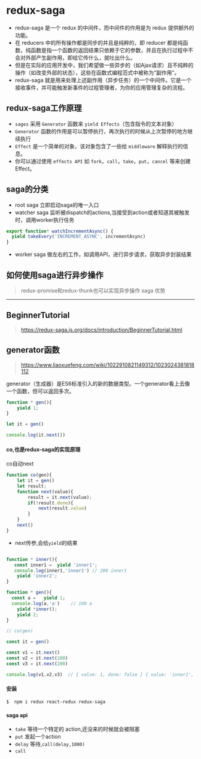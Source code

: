 # redux-saga

- redux-saga 是一个 redux 的中间件，而中间件的作用是为 redux 提供额外的功能。
- 在 reducers 中的所有操作都是同步的并且是纯粹的，即 reducer 都是纯函数，纯函数是指一个函数的返回结果只依赖于它的参数，并且在执行过程中不会对外部产生副作用，即给它传什么，就吐出什么。
- 但是在实际的应用开发中，我们希望做一些异步的（如Ajax请求）且不纯粹的操作（如改变外部的状态），这些在函数式编程范式中被称为“副作用”。
- redux-saga 就是用来处理上述副作用（异步任务）的一个中间件。它是一个接收事件，并可能触发新事件的过程管理者，为你的应用管理复杂的流程。

## redux-saga工作原理

 - `sages` 采用 `Generator` 函数来 `yield Effects`（包含指令的文本对象）
 - `Generator` 函数的作用是可以暂停执行，再次执行的时候从上次暂停的地方继续执行
 - `Effect` 是一个简单的对象，该对象包含了一些给 `middleware` 解释执行的信息。
 - 你可以通过使用 `effects API` 如 `fork`，`call`，`take`，`put`，`cancel` 等来创建 Effect。

## saga的分类

 - root saga 立即启动saga的唯一入口
 - watcher saga 监听被dispatch的actions,当接受到action或者知道其被触发时，调用worker执行任务

```js
export function* watchIncrementAsync() {
  yield takeEvery('INCREMENT_ASYNC', incrementAsync)
}
```

 - worker saga 做左右的工作，如调用API，进行异步请求，获取异步封装结果

## 如何使用saga进行异步操作

> redux-promise和redux-thunk也可以实现异步操作
> saga 优势

--------

## BeginnerTutorial

> https://redux-saga.js.org/docs/introduction/BeginnerTutorial.html

## generator函数

> https://www.liaoxuefeng.com/wiki/1022910821149312/1023024381818112

generator（生成器）是ES6标准引入的新的数据类型。一个generator看上去像一个函数，但可以返回多次。

```js
function * gen(){
    yield 1;
}

let it = gen()

console.log(it.next())

```

#### co,也是redux-saga的实现原理

co自动next

```js
function co(gen){
    let it = gen()
    let result;
    function next(value){
        result = it.next(value);
        if(!result.done){
            next(result.value)
        }
    }
    next()
}
```


* next传参,会给`yield`的结果

```js

function * inner(){
   const inner1 =  yield 'inner1';
   console.log(inner1,'inner1') // 200 inner1
    yield 'inner2';
}

function * gen(){
  const a =   yield 1;
  console.log(a,'a')    // 100 a
    yield *inner();
    yield 2;
}

// co(gen)

const it = gen()

const v1 = it.next()
const v2 = it.next(100)
const v3 = it.next(200)

console.log(v1,v2,v3)  // { value: 1, done: false } { value: 'inner1', done: false } { value: 'inner2', done: false }

```




#### 安装

`$  npm i redux react-redux redux-saga`


#### saga api


- `take`  等待一个特定的 action,还没来的时候就会被阻塞
- `put`   发起一个action
- `delay` 等待,`call(delay,1000)`
- `call`